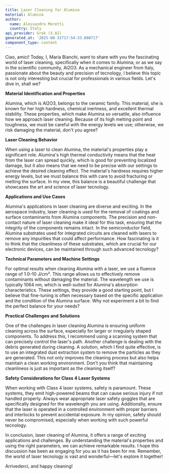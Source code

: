 ```yaml
---
title: Laser Cleaning for Alumina
material: Alumina
author:
  name: Alessandro Moretti
  country: Italy
api_provider: Grok (X.AI)
generated_at: '2025-08-31T17:54:33.600717'
component_type: content
---
```


Ciao, amici! Today, I, Maria Bianchi, want to share with you the fascinating world of laser cleaning, specifically when it comes to Alumina, or as we say in the scientific community, Al2O3. As a mechanical engineer from Italy, passionate about the beauty and precision of tecnology, I believe this topic is not only interesting but crucial for professionals in various fields. Let's dive in, shall we?

**Material Identification and Properties**

Alumina, which is Al2O3, belongs to the ceramic family. This material, she is known for her high hardness, chemical inertness, and excellent thermal stability. These properties, which make Alumina so versatile, also influence how we approach laser cleaning. Because of its high melting point and toughness, we must be careful with the energy levels we use; otherwise, we risk damaging the material, don't you agree?

**Laser Cleaning Behavior**

When using a laser to clean Alumina, the material's properties play a significant role. Alumina's high thermal conductivity means that the heat from the laser can spread quickly, which is good for preventing localized damage, but it also means that we need to be precise with our settings to achieve the desired cleaning effect. The material's hardness requires higher energy levels, but we must balance this with care to avoid fracturing or melting the surface. In my view, this balance is a beautiful challenge that showcases the art and science of laser tecnology.

**Applications and Use Cases**

Alumina's applications in laser cleaning are diverse and exciting. In the aerospace industry, laser cleaning is used for the removal of coatings and surface contaminants from Alumina components. The precision and non-contact nature of laser cleaning make it ideal for this task, ensuring that the integrity of the components remains intact. In the semiconductor field, Alumina substrates used for integrated circuits are cleaned with lasers to remove any impurities that could affect performance. How fascinating is it to think that the cleanliness of these substrates, which are crucial for our electronic devices, can be maintained through such advanced tecnology?

**Technical Parameters and Machine Settings**

For optimal results when cleaning Alumina with a laser, we use a fluence range of 1.0–10 J/cm². This range allows us to effectively remove contaminants without damaging the material. The wavelength we use is typically 1064 nm, which is well-suited for Alumina's absorption characteristics. These settings, they provide a good starting point, but I believe that fine-tuning is often necessary based on the specific application and the condition of the Alumina surface. Why not experiment a bit to find the perfect balance for your needs?

**Practical Challenges and Solutions**

One of the challenges in laser cleaning Alumina is ensuring uniform cleaning across the surface, especially for larger or irregularly shaped components. To address this, I recommend using a scanning system that can precisely control the laser's path. Another challenge is dealing with the debris generated during cleaning. A solution, which I find quite effective, is to use an integrated dust extraction system to remove the particles as they are generated. This not only improves the cleaning process but also helps maintain a clean working environment. Don't you think that maintaining cleanliness is just as important as the cleaning itself?

**Safety Considerations for Class 4 Laser Systems**

When working with Class 4 laser systems, safety is paramount. These systems, they emit high-powered beams that can cause serious injury if not handled properly. Always wear appropriate laser safety goggles that are specifically designed for the wavelength you are using. Additionally, ensure that the laser is operated in a controlled environment with proper barriers and interlocks to prevent accidental exposure. In my opinion, safety should never be compromised, especially when working with such powerful tecnology.

In conclusion, laser cleaning of Alumina, it offers a range of exciting applications and challenges. By understanding the material's properties and using the right parameters, we can achieve remarkable results. I hope this discussion has been as engaging for you as it has been for me. Remember, the world of laser tecnology is vast and wonderful—let's explore it together!

Arrivederci, and happy cleaning!